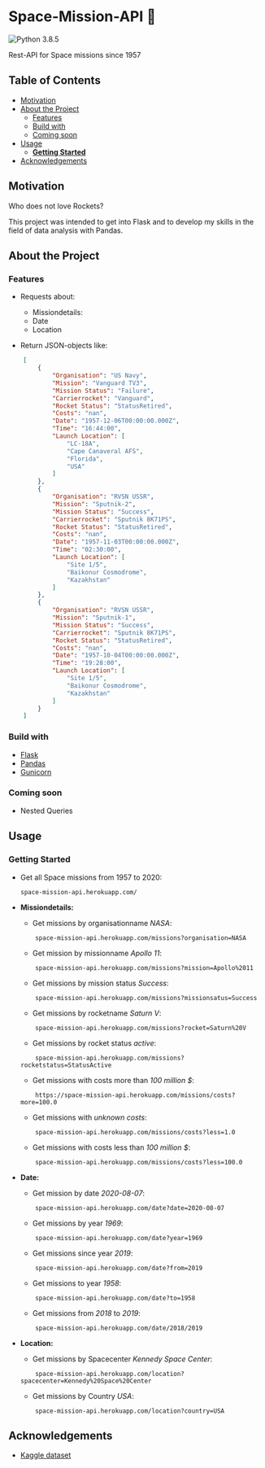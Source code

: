 # Space-Mission-API :rocket:

![Python 3.8.5](https://img.shields.io/badge/python-3.8.5-blue.svg)

Rest-API for Space missions since 1957

## Table of Contents

* [Motivation](#motivation)
* [About the Project](#about-the-project)
    * [Features](#features)
    * [Build with](#build-with)
    * [Coming soon](#coming-soon)
* [Usage](#usage)
    * [**Getting Started**](#getting-started)
* [Acknowledgements](#acknowledgements)

## Motivation

Who does not love Rockets?

This project was intended to get into Flask and to develop my skills in the field of data analysis with Pandas.

## About the Project

### Features

* Requests about:
    * Missiondetails:
    * Date
    * Location

* Return JSON-objects like:
```json
    [
        {
            "Organisation": "US Navy",
            "Mission": "Vanguard TV3",
            "Mission Status": "Failure",
            "Carrierrocket": "Vanguard",
            "Rocket Status": "StatusRetired",
            "Costs": "nan",
            "Date": "1957-12-06T00:00:00.000Z",
            "Time": "16:44:00",
            "Launch Location": [
                "LC-18A",
                "Cape Canaveral AFS",
                "Florida",
                "USA"
            ]
        },
        {
            "Organisation": "RVSN USSR",
            "Mission": "Sputnik-2",
            "Mission Status": "Success",
            "Carrierrocket": "Sputnik 8K71PS",
            "Rocket Status": "StatusRetired",
            "Costs": "nan",
            "Date": "1957-11-03T00:00:00.000Z",
            "Time": "02:30:00",
            "Launch Location": [
                "Site 1/5",
                "Baikonur Cosmodrome",
                "Kazakhstan"
            ]
        },
        {
            "Organisation": "RVSN USSR",
            "Mission": "Sputnik-1",
            "Mission Status": "Success",
            "Carrierrocket": "Sputnik 8K71PS",
            "Rocket Status": "StatusRetired",
            "Costs": "nan",
            "Date": "1957-10-04T00:00:00.000Z",
            "Time": "19:28:00",
            "Launch Location": [
                "Site 1/5",
                "Baikonur Cosmodrome",
                "Kazakhstan"
            ]
        }
    ]
```

### Build with

* [Flask](https://flask.palletsprojects.com/en/1.1.x/)
* [Pandas](https://pandas.pydata.org/)
* [Gunicorn](https://gunicorn.org/)

### Coming soon

* Nested Queries

## Usage

### Getting Started

* Get all Space missions from 1957 to 2020:
    ```url
    space-mission-api.herokuapp.com/
    ```
* **Missiondetails:**

    * Get missions by organisationname *NASA*:
    ```url
        space-mission-api.herokuapp.com/missions?organisation=NASA
    ```
    * Get mission by missionname *Apollo 11*:
    ```url
        space-mission-api.herokuapp.com/missions?mission=Apollo%2011
    ```
    * Get missions by mission status *Success*:
    ```url
        space-mission-api.herokuapp.com/missions?missionsatus=Success
    ```
    * Get missions by rocketname *Saturn V*:
    ```url
        space-mission-api.herokuapp.com/missions?rocket=Saturn%20V
    ```
    * Get missions by rocket status *active*:
    ```url
        space-mission-api.herokuapp.com/missions?rocketstatus=StatusActive
    ```
    * Get missions with costs more than *100 million $*:
    ```url
        https://space-mission-api.herokuapp.com/missions/costs?more=100.0
    ```
    * Get missions with *unknown costs*:
    ```url
        space-mission-api.herokuapp.com/missions/costs?less=1.0
    ```
    * Get missions with costs less than *100 million $*:
    ```url
        space-mission-api.herokuapp.com/missions/costs?less=100.0
    ```

* **Date:**


    * Get mission by date *2020-08-07*:
    ```url
        space-mission-api.herokuapp.com/date?date=2020-08-07
    ```
    * Get missions by year *1969*:
    ```url
        space-mission-api.herokuapp.com/date?year=1969
    ```
    * Get missions since year *2019*:
    ```url
        space-mission-api.herokuapp.com/date?from=2019
    ```
    * Get missions to year *1958*:
    ```url
        space-mission-api.herokuapp.com/date?to=1958
    ```
    * Get missions from *2018* to *2019*:
    ```url
        space-mission-api.herokuapp.com/date/2018/2019
    ```

* **Location:**

    * Get missions by Spacecenter *Kennedy Space Center*:
    ```url
        space-mission-api.herokuapp.com/location?spacecenter=Kennedy%20Space%20Center
    ```
    * Get missions by Country *USA*:
    ```url
        space-mission-api.herokuapp.com/location?country=USA
    ```

## Acknowledgements

* [Kaggle dataset](https://www.kaggle.com/agirlcoding/all-space-missions-from-1957)